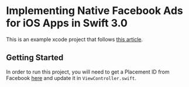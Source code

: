 # Implementing Native Facebook Ads for iOS Apps in Swift 3.0
This is an example xcode project that follows [this article](https://friendlyublog.com/implementing-native-facebook-ads-for-ios-apps-9dc4174ae1a3#.neu48himb).

## Getting Started
In order to run this project, you will need to get a Placement ID from Facebook [here](https://developers.facebook.com/docs/audience-network/getting-started) and update it in `ViewController.swift`.
